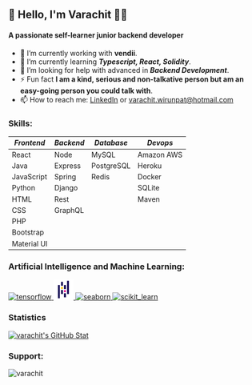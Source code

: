 ## 👋 Hello, I'm Varachit  🧑‍💻
#### A passionate self-learner junior backend developer</h3>

- 🔭 I’m currently working with **vendii**.
- 🌱 I’m currently learning ***Typescript, React, Solidity***.
- 🤔 I’m looking for help with advanced in ***Backend Development***.
- ⚡ Fun fact **I am a kind, serious and non-talkative person but am an easy-going person you could talk with**.
- 📫 How to reach me: [LinkedIn](https://www.linkedin.com/in/varachit/) or [varachit.wirunpat@hotmail.com](mailto:varachit.wirunpat@hotmail.com?subject=Hello)

### Skills:

| *Frontend* | *Backend* | *Database* | *Devops* |
| ----- | ----- | ----- | ----- |
| React | Node | MySQL | Amazon AWS |
| Java | Express | PostgreSQL | Heroku |
| JavaScript | Spring | Redis | Docker |
| Python | Django | | SQLite | Git |
| HTML | Rest | | Maven
| CSS | GraphQL | |
| PHP | | |
| Bootstrap | | |
| Material UI | | |


<h3 align="left">Artificial Intelligence and Machine Learning:</h3>
<p align="left">
<a href="https://www.tensorflow.org" target="_blank" rel="noreferrer"> <img src="https://www.vectorlogo.zone/logos/tensorflow/tensorflow-icon.svg" alt="tensorflow" width="40" height="40"/> </a>
<a href="https://pandas.pydata.org/" target="_blank" rel="noreferrer"> <img src="https://raw.githubusercontent.com/devicons/devicon/2ae2a900d2f041da66e950e4d48052658d850630/icons/pandas/pandas-original.svg" alt="pandas" width="40" height="40"/> </a>
<a href="https://seaborn.pydata.org/" target="_blank" rel="noreferrer"> <img src="https://seaborn.pydata.org/_images/logo-mark-lightbg.svg" alt="seaborn" width="40" height="40"/> </a>
<a href="https://scikit-learn.org/" target="_blank" rel="noreferrer"> <img src="https://upload.wikimedia.org/wikipedia/commons/0/05/Scikit_learn_logo_small.svg" alt="scikit_learn" width="40" height="40"/> </a>
</p>

### Statistics
[![varachit's GitHub Stat](https://github-readme-stats.vercel.app/api?username=varachit&count_private=true&show_icons=true&theme=github_dark)](https://github.com/anuraghazra/github-readme-stats)

<h3 align="left">Support:</h3>
<p><a href="https://www.buymeacoffee.com/varachit"> <img align="left" src="https://cdn.buymeacoffee.com/buttons/v2/default-yellow.png" height="50" width="210" alt="varachit" /></a></p><br><br>
